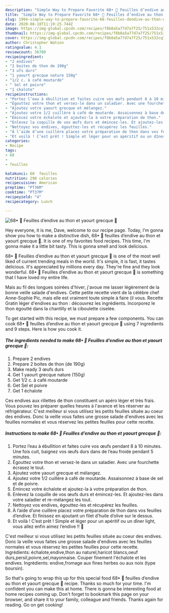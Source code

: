 ```yaml
---
description: "Simple Way to Prepare Favorite 68• 🥬 Feuilles d’endive au thon et yaourt grecque 🧄"
title: "Simple Way to Prepare Favorite 68• 🥬 Feuilles d’endive au thon et yaourt grecque 🧄"
slug: 1994-simple-way-to-prepare-favorite-68-feuilles-dendive-au-thon-et-yaourt-grecque
date: 2020-08-18T11:19:25.744Z
image: https://img-global.cpcdn.com/recipes/f8b8a5a77d7a7f25/751x532cq70/68•-🥬-feuilles-dendive-au-thon-et-yaourt-grecque-🧄-photo-principale-de-la-recette.jpg
thumbnail: https://img-global.cpcdn.com/recipes/f8b8a5a77d7a7f25/751x532cq70/68•-🥬-feuilles-dendive-au-thon-et-yaourt-grecque-🧄-photo-principale-de-la-recette.jpg
cover: https://img-global.cpcdn.com/recipes/f8b8a5a77d7a7f25/751x532cq70/68•-🥬-feuilles-dendive-au-thon-et-yaourt-grecque-🧄-photo-principale-de-la-recette.jpg
author: Christopher Watson
ratingvalue: 4.1
reviewcount: 36780
recipeingredient:
- "2 endives"
- "2 boites de thon de 190g"
- "3 ufs durs"
- "1 yaourt grecque nature 150g"
- "1/2 c. à café moutarde"
- " Sel et poivre"
- "1 chalote"
recipeinstructions:
- "Portez l’eau à ébullition et faites cuire vos œufs pendant 8 à 10 minutes. Une fois cuit, baignez vos œufs durs dans de l’eau froide pendant 5 minutes."
- "Égouttez votre thon et versez-le dans un saladier. Avec une fourchette écrasez le tout."
- "Ajoutez votre yaourt grecque et mélangez."
- "Ajoutez votre 1/2 cuillère à café de moutarde. Assaisonnez à base de sel et de poivre."
- "Émincez votre échalote et ajoutez-la à votre préparation de thon."
- "Enlevez la coquille de vos œufs durs et émincez-les. Et ajoutez-les dans votre saladier et re-mélangez les tout."
- "Nettoyez vos endives, égouttez-les et récupérez les feuilles."
- "À l’aide d’une cuillère placez votre préparation de thon dans vos feuilles d’endive. Et finissez en ajoutant un filet d’huile d’olive sur le dessus."
- "Et voilà ! C’est prêt ! Simple et léger pour un apéritif ou un dîner light, vous allez enfin aimez l’endive !! 🥬"
categories:
- Recipe
tags:
- 68
- 
- feuilles

katakunci: 68  feuilles 
nutrition: 298 calories
recipecuisine: American
preptime: "PT36M"
cooktime: "PT37M"
recipeyield: "4"
recipecategory: Lunch

---
```



![68• 🥬 Feuilles d’endive au thon et yaourt grecque 🧄](https://img-global.cpcdn.com/recipes/f8b8a5a77d7a7f25/751x532cq70/68•-🥬-feuilles-dendive-au-thon-et-yaourt-grecque-🧄-photo-principale-de-la-recette.jpg)

Hey everyone, it is me, Dave, welcome to our recipe page. Today, I'm gonna show you how to make a distinctive dish, 68• 🥬 feuilles d’endive au thon et yaourt grecque 🧄. It is one of my favorites food recipes. This time, I'm gonna make it a little bit tasty. This is gonna smell and look delicious.

68• 🥬 Feuilles d’endive au thon et yaourt grecque 🧄 is one of the most well liked of current trending meals in the world. It's simple, it is fast, it tastes delicious. It's appreciated by millions every day. They're fine and they look wonderful. 68• 🥬 Feuilles d’endive au thon et yaourt grecque 🧄 is something that I have loved my entire life.

Mais au fil des longues soirées d&#39;hiver, j&#39;avoue me lasser légèrement de la bonne veille salade d&#39;endives. Cette petite recette vient de la célèbre chef Anne-Sophie Pic, mais elle est vraiment toute simple à faire (il vous. Recette Gratin léger d&#39;endives au thon : découvrez les ingrédients. Incorporez le thon égoutté dans la chantilly et la ciboulette ciselée.


To get started with this recipe, we must prepare a few components. You can cook 68• 🥬 feuilles d’endive au thon et yaourt grecque 🧄 using 7 ingredients and 9 steps. Here is how you cook it.

<!--inarticleads1-->

##### The ingredients needed to make 68• 🥬 Feuilles d’endive au thon et yaourt grecque 🧄:

1. Prepare 2 endives
1. Prepare 2 boites de thon (de 190g)
1. Make ready 3 œufs durs
1. Get 1 yaourt grecque nature (150g)
1. Get 1/2 c. à café moutarde
1. Get  Sel et poivre
1. Get 1 échalote


Ces endives aux rillettes de thon constituent un apéro léger et très frais. Vous pouvez les préparer quelles heures à l&#39;avance et les réserver au réfrigérateur. C&#39;est meilleur si vous utilisez les petits feuilles située au coeur des endives. Donc la veille vous faites une grosse salade d&#39;endives avec les feuilles normales et vous réservez les petites feuilles pour cette recette. 

<!--inarticleads2-->

##### Instructions to make 68• 🥬 Feuilles d’endive au thon et yaourt grecque 🧄:

1. Portez l’eau à ébullition et faites cuire vos œufs pendant 8 à 10 minutes. Une fois cuit, baignez vos œufs durs dans de l’eau froide pendant 5 minutes.
1. Égouttez votre thon et versez-le dans un saladier. Avec une fourchette écrasez le tout.
1. Ajoutez votre yaourt grecque et mélangez.
1. Ajoutez votre 1/2 cuillère à café de moutarde. Assaisonnez à base de sel et de poivre.
1. Émincez votre échalote et ajoutez-la à votre préparation de thon.
1. Enlevez la coquille de vos œufs durs et émincez-les. Et ajoutez-les dans votre saladier et re-mélangez les tout.
1. Nettoyez vos endives, égouttez-les et récupérez les feuilles.
1. À l’aide d’une cuillère placez votre préparation de thon dans vos feuilles d’endive. Et finissez en ajoutant un filet d’huile d’olive sur le dessus.
1. Et voilà ! C’est prêt ! Simple et léger pour un apéritif ou un dîner light, vous allez enfin aimez l’endive !! 🥬


C&#39;est meilleur si vous utilisez les petits feuilles située au coeur des endives. Donc la veille vous faites une grosse salade d&#39;endives avec les feuilles normales et vous réservez les petites feuilles pour cette recette. Ingrédients: échalote,endive,thon au naturel,haricot blancs,oeuf durs,persil,poivre,sel,mayonnaise. Couper finement l&#39;échalote et les endives. Ingrédients: endive,fromage aux fines herbes ou aux noix (type boursin). 

So that's going to wrap this up for this special food 68• 🥬 feuilles d’endive au thon et yaourt grecque 🧄 recipe. Thanks so much for your time. I'm confident you can make this at home. There is gonna be interesting food at home recipes coming up. Don't forget to bookmark this page on your browser, and share it to your family, colleague and friends. Thanks again for reading. Go on get cooking!
